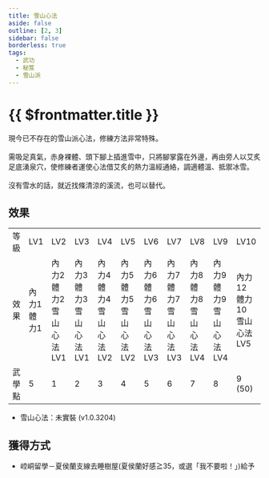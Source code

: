 ```yaml
---
title: 雪山心法
aside: false
outline: [2, 3]
sidebar: false
borderless: true
tags:
  - 武功
  - 秘笈
  - 雪山派
---
```


# {{ $frontmatter.title }}

<BookItemIcon :size="`medium`" :needLink="false" :no="7010"></BookItemIcon>

現今已不存在的雪山派心法，修練方法非常特殊。
<br><br>
需吸足真氣，赤身裸體、頭下腳上插進雪中，只將腳掌露在外邊，再由旁人以艾炙足底湧泉穴，使修練者運使心法借艾炙的熱力溫經通絡，調適體溫、抵禦冰雪。
<br><br>
沒有雪水的話，就近找條清涼的溪流，也可以替代。

## 效果

<table>
    <tr>
        <td>等級</td>
        <td>LV1</td>
        <td>LV2</td>
        <td>LV3</td>
        <td>LV4</td>
        <td>LV5</td>
        <td>LV6</td>
        <td>LV7</td>
        <td>LV8</td>
        <td>LV9</td>
        <td>LV10</td>
    </tr>
    <tr>
        <td>效果</td>
        <td>內力1<br>體力1</td>
        <td>內力2<br>體力2<br>雪山心法LV1</td>
        <td>內力3<br>體力3<br>雪山心法LV1</td>
        <td>內力4<br>體力4<br>雪山心法LV2</td>
        <td>內力5<br>體力5<br>雪山心法LV2</td>
        <td>內力6<br>體力6<br>雪山心法LV3</td>
        <td>內力7<br>體力7<br>雪山心法LV3</td>
        <td>內力8<br>體力8<br>雪山心法LV4</td>
        <td>內力9<br>體力9<br>雪山心法LV4</td>
        <td>內力12<br>體力10<br>雪山心法LV5</td>
    </tr>
    <tr>
        <td>武學點</td>
        <td>5</td>
        <td>1</td>
        <td>2</td>
        <td>3</td>
        <td>4</td>
        <td>5</td>
        <td>6</td>
        <td>7</td>
        <td>8</td>
        <td>9 (50)</td>
    </tr>
</table>

- 雪山心法：未實裝 (v1.0.3204)

## 獲得方式

- 崆峒留學－夏侯蘭支線去睡樹屋(夏侯蘭好感≧35，或選「我不要啦！」)給予
